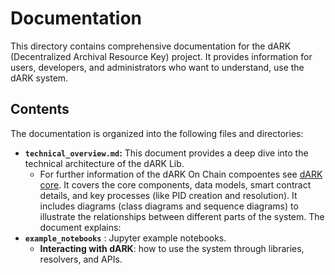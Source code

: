 # Documentation

This directory contains comprehensive documentation for the dARK (Decentralized Archival Resource Key) project.  It provides information for users, developers, and administrators who want to understand, use the dARK system.

## Contents

The documentation is organized into the following files and directories:
*   **`technical_overview.md`:**  This document provides a deep dive into the technical architecture of the dARK Lib.
    * For further information of the dARK On Chain compoentes see [dARK core](https://github.com/dark-pid/dARK/). It covers the core components, data models, smart contract details, and key processes (like PID creation and resolution).  It includes diagrams (class diagrams and sequence diagrams) to illustrate the relationships between different parts of the system. The document explains:
*  **`example_notebooks`** : Jupyter example notebooks.
    * **Interacting with dARK**: how to use the system through libraries, resolvers, and APIs.